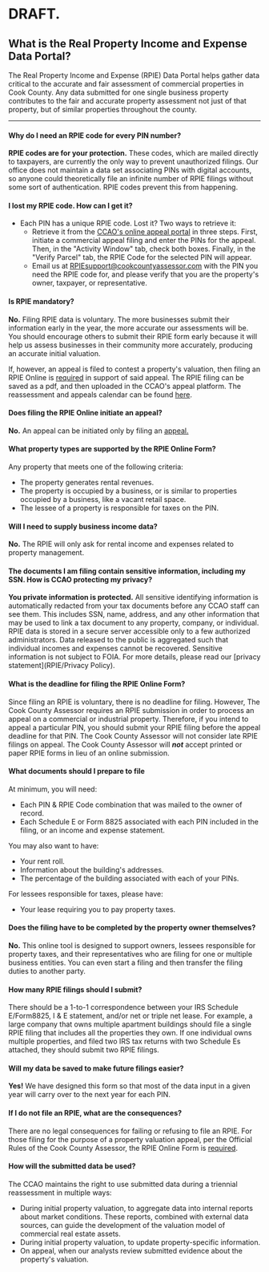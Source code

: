 # DRAFT.

## What is the Real Property Income and Expense Data Portal?

The Real Property Income and Expense (RPIE) Data Portal helps gather data critical to the accurate and fair assessment of commercial properties in Cook County. Any data submitted for one single business property contributes to the fair and accurate property assessment not just of that property, but of similar properties throughout the county. 

***

#### Why do I need an RPIE code for every PIN number? 

**RPIE codes are for your protection.** These codes, which are mailed directly to taxpayers, are currently the only way to prevent unauthorized filings. Our office does not maintain a data set associating PINs with digital accounts, so anyone could theoretically file an infinite number of RPIE filings without some sort of authentication. RPIE codes prevent this from happening.

#### I lost my RPIE code. How can I get it?

* Each PIN has a unique RPIE code. Lost it? Two ways to retrieve it:
  + Retrieve it from the [CCAO's online appeal portal](https://propertytaxfilings.cookcountyil.gov/) in three steps. First, initiate a commercial appeal filing and enter the PINs for the appeal. Then, in the "Activity Window" tab, check both boxes. Finally, in the "Verify Parcel" tab, the RPIE Code for the selected PIN will appear.
  + Email us at [RPIEsupport@cookcountyassessor.com](mailto:RPIEsupport@cookcountyassessor.com) with the PIN you need the RPIE code for, and please verify that you are the property's owner, taxpayer, or representative.
  

#### Is RPIE mandatory?

**No.** Filing RPIE data is voluntary. The more businesses submit their information early in the year, the more accurate our assessments will be. You should encourage others to submit their RPIE form early because it will help us assess businesses in their community more accurately, producing an accurate initial valuation.

If, however, an appeal is filed to contest a property's valuation, then filing an RPIE Online is [required](https://www.cookcountyassessor.com/official-appeal-rules-cook-county-assessor) in support of said appeal. The RPIE filing can be saved as a pdf, and then uploaded in the CCAO's appeal platform. The reassessment and appeals calendar can be found [here](https://www.cookcountyassessor.com/assessment-calendar-and-deadlines).


#### Does filing the RPIE Online initiate an appeal?

**No.** An appeal can be initiated only by filing an [appeal.](https://www.cookcountyassessor.com/online-appeals)


#### What property types are supported by the RPIE Online Form?

Any property that meets one of the following criteria:
* The property generates rental revenues.
* The property is occupied by a business, or is similar to properties occupied by a business, like a vacant retail space.
* The lessee of a property is responsible for taxes on the PIN.


#### Will I need to supply business income data?

**No.** The RPIE will only ask for rental income and expenses related to property management.


#### The documents I am filing contain sensitive information, including my SSN. How is CCAO protecting my privacy?

**You private information is protected.** All sensitive identifying information is automatically redacted from your tax documents before any CCAO staff can see them. This includes SSN, name, address, and any other information that may be used to link a tax document to any property, company, or individual. RPIE data is stored in a secure server accessible only to a few authorized administrators. Data released to the public is aggregated such that individual incomes and expenses cannot be recovered. Sensitive information is not subject to FOIA. For more details, please read our [privacy statement](RPIE/Privacy Policy).


#### What is the deadline for filing the RPIE Online Form?

Since filing an RPIE is voluntary, there is no deadline for filing. However, The Cook County Assessor requires an RPIE submission in order to process an appeal on a commercial or industrial property. Therefore, if you intend to appeal a particular PIN, you should submit your RPIE filing before the appeal deadline for that PIN. The Cook County Assessor will not consider late RPIE filings on appeal. The Cook County Assessor will ***not*** accept printed or paper RPIE forms in lieu of an online submission.


#### What documents should I prepare to file

At minimum, you will need:

-   Each PIN & RPIE Code combination that was mailed to the owner of record.
-   Each Schedule E or Form 8825 associated with each PIN included in the filing, or an income and expense statement.

You may also want to have: 

* Your rent roll. 
* Information about the building's addresses. 
* The percentage of the building associated with each of your PINs.

For lessees responsible for taxes, please have:

-   Your lease requiring you to pay property taxes. 


#### Does the filing have to be completed by the property owner themselves?

**No.** This online tool is designed to support owners, lessees responsible for property taxes, and their representatives who are filing for one or multiple business entities. You can even start a filing and then transfer the filing duties to another party.


#### How many RPIE filings should I submit?

There should be a 1-to-1 correspondence between your IRS Schedule E/Form8825, I & E statement, and/or net or triple net lease. For example, a large company that owns multiple apartment buildings should file a single RPIE filing that includes all the properties they own. If one individual owns multiple properties, and filed two IRS tax returns with two Schedule Es attached, they should submit two RPIE filings.


#### Will my data be saved to make future filings easier?

**Yes!** We have designed this form so that most of the data input in a given year will carry over to the next year for each PIN.


#### If I do not file an RPIE, what are the consequences?

There are no legal consequences for failing or refusing to file an RPIE. For those filing for the purpose of a property valuation appeal, per the Official Rules of the Cook County Assessor, the RPIE Online Form is [required](https://www.cookcountyassessor.com/official-appeal-rules-cook-county-assessor).


#### How will the submitted data be used?

The CCAO maintains the right to use submitted data during a triennial reassessment in multiple ways:
* During initial property valuation, to aggregate data into internal reports about market conditions. These reports, combined with external data sources, can guide the development of the valuation model of commercial real estate assets.
* During initial property valuation, to update property-specific information.
* On appeal, when our analysts review submitted evidence about the property's valuation.



